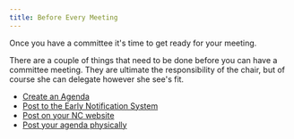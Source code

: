 ```yaml
---
title: Before Every Meeting
---
```


Once you have a committee it's time to get ready for your meeting.

There are a couple of things that need to be done before you can have a
committee meeting. They are ultimate the responsibility of the chair, but of
course she can delegate however she see's fit.

- [Create an Agenda](create-agenda)
- [Post to the Early Notification System](early-notification-system)
- [Post on your NC website](post-on-the-web)
- [Post your agenda physically](post-physically)
